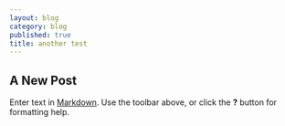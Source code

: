 ```yaml
---
layout: blog
category: blog
published: true
title: another test
---
```


## A New Post

Enter text in [Markdown](http://daringfireball.net/projects/markdown/). Use the toolbar above, or click the **?** button for formatting help.